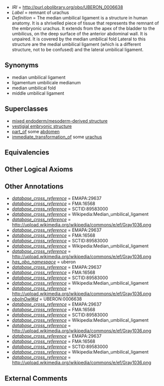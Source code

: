  * *IRI* = http://purl.obolibrary.org/obo/UBERON_0006638
 * *Label* = remnant of urachus
 * *Definition* = The median umbilical ligament is a structure in human anatomy. It is a shrivelled piece of tissue that represents the remnant of the embryonic urachus. It extends from the apex of the bladder to the umbilicus, on the deep surface of the anterior abdominal wall. It is unpaired. It is covered by the median umbilical fold Lateral to this structure are the medial umbilical ligament (which is a different structure, not to be confused) and the lateral umbilical ligament.

## Synonyms

 * median umbilical ligament
 * ligamentum umbilicale medianum
 * median umbilical fold
 * middle umbilical ligament

## Superclasses

 * [mixed endoderm/mesoderm-derived structure](../../UBERON/77/UBERON_0000077.md)
 * [vestigial embryonic structure](../../UBERON/90/UBERON_0006590.md)
 * [part_of](../../BFO/50/BFO_0000050.md) some [abdomen](../../UBERON/16/UBERON_0000916.md)
 * [immediate_transformation_of](../../SIO/58/SIO_000658.md) some [urachus](../../UBERON/68/UBERON_0002068.md)

## Equivalencies


## Other Logical Axioms


## Other Annotations

 * *[database_cross_reference](../../ef/oboInOwl#hasDbXref.md)* = EMAPA:29637
 * *[database_cross_reference](../../ef/oboInOwl#hasDbXref.md)* = FMA:16568
 * *[database_cross_reference](../../ef/oboInOwl#hasDbXref.md)* = SCTID:89583000
 * *[database_cross_reference](../../ef/oboInOwl#hasDbXref.md)* = Wikipedia:Median_umbilical_ligament
 * *[database_cross_reference](../../ef/oboInOwl#hasDbXref.md)* = http://upload.wikimedia.org/wikipedia/commons/e/ef/Gray1036.png
 * *[database_cross_reference](../../ef/oboInOwl#hasDbXref.md)* = EMAPA:29637
 * *[database_cross_reference](../../ef/oboInOwl#hasDbXref.md)* = FMA:16568
 * *[database_cross_reference](../../ef/oboInOwl#hasDbXref.md)* = SCTID:89583000
 * *[database_cross_reference](../../ef/oboInOwl#hasDbXref.md)* = Wikipedia:Median_umbilical_ligament
 * *[database_cross_reference](../../ef/oboInOwl#hasDbXref.md)* = http://upload.wikimedia.org/wikipedia/commons/e/ef/Gray1036.png
 * *[has_obo_namespace](../../ce/oboInOwl#hasOBONamespace.md)* = uberon
 * *[database_cross_reference](../../ef/oboInOwl#hasDbXref.md)* = EMAPA:29637
 * *[database_cross_reference](../../ef/oboInOwl#hasDbXref.md)* = FMA:16568
 * *[database_cross_reference](../../ef/oboInOwl#hasDbXref.md)* = SCTID:89583000
 * *[database_cross_reference](../../ef/oboInOwl#hasDbXref.md)* = Wikipedia:Median_umbilical_ligament
 * *[database_cross_reference](../../ef/oboInOwl#hasDbXref.md)* = http://upload.wikimedia.org/wikipedia/commons/e/ef/Gray1036.png
 * *[oboInOwl#id](../../id/oboInOwl#id.md)* = UBERON:0006638
 * *[database_cross_reference](../../ef/oboInOwl#hasDbXref.md)* = EMAPA:29637
 * *[database_cross_reference](../../ef/oboInOwl#hasDbXref.md)* = FMA:16568
 * *[database_cross_reference](../../ef/oboInOwl#hasDbXref.md)* = SCTID:89583000
 * *[database_cross_reference](../../ef/oboInOwl#hasDbXref.md)* = Wikipedia:Median_umbilical_ligament
 * *[database_cross_reference](../../ef/oboInOwl#hasDbXref.md)* = http://upload.wikimedia.org/wikipedia/commons/e/ef/Gray1036.png
 * *[database_cross_reference](../../ef/oboInOwl#hasDbXref.md)* = EMAPA:29637
 * *[database_cross_reference](../../ef/oboInOwl#hasDbXref.md)* = FMA:16568
 * *[database_cross_reference](../../ef/oboInOwl#hasDbXref.md)* = SCTID:89583000
 * *[database_cross_reference](../../ef/oboInOwl#hasDbXref.md)* = Wikipedia:Median_umbilical_ligament
 * *[database_cross_reference](../../ef/oboInOwl#hasDbXref.md)* = http://upload.wikimedia.org/wikipedia/commons/e/ef/Gray1036.png

## External Comments

